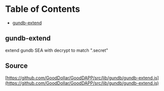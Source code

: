 # Table of Contents

* [gundb-extend](gundb-extend.md#gundb-extend)

## gundb-extend

extend gundb SEA with decrypt to match ".secret"

## Source

[https://github.com/GoodDollar/GoodDAPP/src/lib/gundb/gundb-extend.js](https://github.com/GoodDollar/GoodDAPP/src/lib/gundb/gundb-extend.js)

